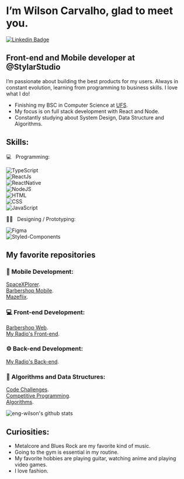 # I’m Wilson Carvalho, glad to meet you.

[![Linkedin Badge](https://img.shields.io/badge/-LinkedIn-0077B5?style=flat&logo=Linkedin&logoColor=white&link=https://www.linkedin.com/in/dev-wilson)](https://www.linkedin.com/in/dev-wilson/)&nbsp;

## Front-end and Mobile developer at @StylarStudio

I’m passionate about building the best products for my users. Always in constant evolution, learning from programming to business skills. I love what I do!

- Finishing my BSC in Computer Science at [UFS](http://www.ufs.br/).<br/>
- My focus is on full stack development with React and Node.<br/>
- Constantly studying about System Design, Data Structure and Algorithms.<br/>

## Skills:

💻  &nbsp; Programming: <br/>

![TypeScript](https://img.shields.io/badge/-TypeScript-007ACC?style=flat&logoColor=fff&logo=typescript)&nbsp;<br/>
![ReactJs](https://img.shields.io/badge/-React.js-18BCEE?style=flat&logoColor=fff&logo=react)&nbsp;<br/>
![ReactNative](https://img.shields.io/badge/-React_Native-18BCEE?style=flat&logoColor=fff&logo=react)&nbsp;<br/>
![NodeJS](https://img.shields.io/badge/-Node.js-5B9856?style=flat&logoColor=fff&logo=node.js)&nbsp;<br/>
![HTML](https://img.shields.io/badge/-HTML-E44D25?style=flat&logoColor=fff&logo=html5)&nbsp;<br/>
![CSS](https://img.shields.io/badge/-CSS-254DE6?style=flat&logoColor=fff&logo=css3)&nbsp;<br/>
![JavaScript](https://img.shields.io/badge/-JavaScript-FEAE32?style=flat&logoColor=fff&logo=javascript)&nbsp;<br/>

✍🏼 &nbsp; Designing / Prototyping: <br/>

![Figma](https://img.shields.io/badge/-Figma-2C2C2C?style=flat&logoColor=figma&logo=figma)&nbsp;<br/>
![Styled-Components](https://img.shields.io/badge/-Styled_Components-DB9A64?style=flat&logoColor=fff&logo=styled-components)&nbsp;<br/>

## My favorite repositories<br/>

### 📱&nbsp;Mobile Development:
[SpaceXPlorer](https://github.com/eng-wilson/SpaceXplorer).<br/>
[Barbershop Mobile](https://github.com/eng-wilson/barbershop-mobile).<br/>
[Mazeflix](https://github.com/eng-wilson/mazeflix).<br/>
### 💻&nbsp;Front-end Development:
[Barbershop Web](https://github.com/eng-wilson/barbershop-web).<br/>
[My Radio's Front-end](https://github.com/eng-wilson/radio-frontend).<br/>
### ⚙️&nbsp;Back-end Development:
[My Radio's Back-end](https://github.com/eng-wilson/radio-backend).<br/>
### 📘&nbsp;Algorithms and Data Structures:
[Code Challenges](https://github.com/eng-wilson/hacker-rank).<br/>
[Competitive Programming](https://github.com/eng-wilson/maratona).<br/>
[Algorithms](https://github.com/eng-wilson/Algoritmos).<br/>

![eng-wilson's github stats](https://github-readme-stats.vercel.app/api?username=eng-wilson&show_icons=true&hide=["contribs","prs","issues"])


## Curiosities:

- Metalcore and Blues Rock are my favorite kind of music.<br/>
- Going to the gym is essential in my routine.<br/>
- My favorite hobbies are playing guitar, watching anime and playing video games.<br/>
- I love fashion.
